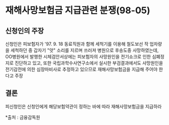 # 재해사망보험금 지급관련 분쟁(98-05)

## 신청인의 주장
신청인은 피보험자가 '97. 9. 18 동료직원과 함께 세척기를 이용해 철도보선 작   업차량을 세척하던 중 갑자기 "앗" 소리를 지르며 쓰러져 병원으로 후송도중 사망하였는데, OO병원에서 발행한 시체검안서상에는 피보험자의 사망원인을 전기쇼크로 인한 심폐정지로 진단하고 있고, 또한 국립과학수사연구소에서 실시한 부검결과에서도 사망원인을 전기감전에 의한 심장마비사로 추정하고 있으므로 재해사망보험금을 지급해 주어야 한다고 주장

## 결론
피신청인은 신청인에게 해당보험약관이 정하는 바에 따라 재해사망보험금을 지급하라

*출처 : 금융감독원